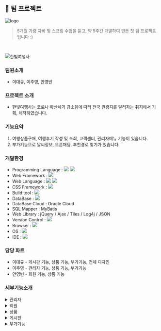 ## 🙌 팀 프로젝트
![logo](https://user-images.githubusercontent.com/95404736/169971400-529c1ca8-2e2d-409a-8c1f-abc30d7aec27.png)

> 5개월 가량 자바 및 스프링 수업을 듣고, 약 5주간 개발하여 만든 첫 팀 프로젝트입니다 :)
<br>

![한빛여행사](https://user-images.githubusercontent.com/95404736/170163886-6676fb63-fe8a-4465-929f-5071c9c7a162.png)

### 팀원소개
- 이대규, 이주영, 안영빈

### 프로젝트 소개
- 한빛여행사는 코로나 확산세가 감소됨에 따라 전국 관광지를 알리자는 취지에서 기획, 제작하였습니다.

### 기능요약
1. 여행상품구매, 여행후기 작성 및 조회, 고객센터, 관리자메뉴 기능이 있습니다.
2. 부가기능으로 날씨정보, 오픈채팅, 추천경로 찾기가 있습니다.

### 개발환경
- Programming Language : <img src="https://img.shields.io/badge/Java-007396?style=for-the-badge&logo=Java&logoColor=white">  <img src="https://img.shields.io/badge/JavaScript-F7DF1E?style=for-the-badge&logo=JavaScript&logoColor=white">
- Web Framework : <img src="https://img.shields.io/badge/Spring-6DB33F?style=for-the-badge&logo=Spring&logoColor=white">
- Web Language : <img src="https://img.shields.io/badge/HTML5-E34F26?style=for-the-badge&logo=HTML5&logoColor=white"> <img src="https://img.shields.io/badge/CSS3-1572B6?style=for-the-badge&logo=CSS3&logoColor=white"> 
- CSS Framework : <img src="https://img.shields.io/badge/Bootstrap-7952B3?style=for-the-badge&logo=Bootstrap&logoColor=white"> 
- Bulid tool : <img src="https://img.shields.io/badge/Apache Maven-C71A36?style=for-the-badge&logo=Apache Maven&logoColor=white"> 
- DataBase : <img src="https://img.shields.io/badge/Oracle-F80000?style=for-the-badge&logo=Oracle&logoColor=white"> 
- DataBase Cloud : Oracle Cloud
- SQL Mapper : MyBatis
- Web Library : jQuery / Ajax / Tiles / Log4j / JSON
- Version Control : <img src="https://img.shields.io/badge/Subversion-809CC9?style=for-the-badge&logo=Subversion&logoColor=white"> 
- Browser : <img src="https://img.shields.io/badge/Google Chrome-4285F4?style=for-the-badge&logo=Google Chrome&logoColor=white"> 
- OS : <img src="https://img.shields.io/badge/Windows-0078D6?style=for-the-badge&logo=Windows&logoColor=white"> 
- IDE : <img src="https://img.shields.io/badge/Spring Tool Suite4-6DB33F?style=for-the-badge&logo=Spring&logoColor=white">

### 담당 파트
- 이대규 - 게시판 기능, 상품 기능, 부가기능, 전체 디자인
- 이주영 - 관리자 기능, 상품 기능, 부가기능
- 안영빈 - 회원 기능, 상품 기능

### 세부기능소개
<details><summary>관리자
</summary>

- #### 상품목록
  <div>등록된 상품의 상품코드, 상품명, 여행기간, 가격을 조회하는 기능입니다.</div>
- #### 상품등록
  <div>상품명, 가격, 여행기간, 지역, 상세주소, 여행지 상세정보, 이미지를 등록하는 기능입니다. </div>
  <div>지도를 클릭하면 해당 위치에 마커가 찍히고 상세주소란에 마커의 주소정보가 입력됩니다.</div>
  <div>주소 검색으로 대략적인 위치를 찾고 마커로 상세위치를 설정할 수 있습니다.</div>
- #### 상품수정
  <div>등록된 상품의 가격과 여행기간 상세정보를 수정할 수 있는 기능입니다.</div>
- #### 상품삭제
  <div>체크박스에 체크된 상품 목록을 삭제하는 기능입니다.</div>
- #### 회원목록
  <div>가입된 전체 회원의 이름, 생년월일, 연락처, 회원가입일을 조회하는 기능입니다.</div>
  <div>이름을 클릭하면 회원의 상세정보를 볼 수 있으며, </div>
  <div>상세정보에는 이름, 생년월일, 성별, 연락처, 주소, 회원등급, 가입일, </div>
  <div>구매 이력과 보유 마일리지를 조회할 수 있습니다.</div>
- #### 탈퇴신청목록
  <div>마이페이지에서 회원탈퇴를 신청한 회원들의 목록을 조회하고</div>
  <div>체크박스에 체크된 회원의 탈퇴를 승인하는 기능입니다.</div>
  <div>탈퇴승인을 하게 되면 회원의 데이터가 삭제됩니다.</div>
- #### 예약관리
  <div>구매된 상품의 예약번호, 패키지명, 예약자, 여행인원, 가격,</div>
  <div>연락처, 예약날짜를 조회할 수 있으며 예약 취소를 할 수 있습니다.</div>
- #### 연월별매출
  <div>당해연도 1월 ~ 12월간의 월간 매출을 확인할 수 있고,</div>
  <div>최근 5년간의 연간 매출을 확인할 수 있습니다.</div>
- #### 상담 및 문의관리
  <div>전체 1:1 문의글을 조회할 수 있고 제목을 클릭하면 문의글의 내용을 볼 수 있으며,</div>
  <div>해당 문의글에 댓글을 작성할 수 있습니다.</div>
  
</details>
<details><summary>회원
</summary>
  
- #### 회원가입 이메일 인증
  <div>입력한 이름, 성별, 생년월일, 이메일을 이메일 중복확인, 이메일 인증을 받은 후 회원가입 페이지로 보내는 기능입니다.</div>
- #### 회원가입 
  <div>이메일 인증 페이지에서 받은 정보와 비밀번호, 주소, 연락처를 추가 입력하여 db에 등록하는 기능입니다.</div>
- #### 로그인
  <div>입력한 아이디, 비밀번호를 db에 조회하여 일치여부, 탈퇴여부를 확인하여 회원정보를 세션에 저장하는 기능입니다.</div>
- #### 아이디 찾기
  <div>입력한 아이디, 성별, 생년월일, 연락처를 db에 조회하여 아이디를 찾는 기능입니다.</div>
- #### 비밀번호 찾기
  <div>입력한 이름, 생년월일, 연락처를 db에 조회하여 찾은 아이디와 입력한 아이디가 일치할 경우 이메일 인증 후 비밀번호를 찾는 기능입니다.</div>
- #### 마이 페이지
  <div>로그인한 회원의 회원 정보와 예약 정보를 조회하는 기능입니다.</div>
- #### 회원 정보 수정
  <div>회원 정보를 수정하고 연락처 중복확인을 한 후 비밀번호를 입력하여 db의 정보를 수정하는 기능입니다.</div>
- #### 비밀번호 변경
  <div>현재 비밀번호와 새 비밀번호를 입력하여 비밀번호를 수정하는 기능입니다.</div>
- #### 회원 탈퇴
  <div>회원 정보를 수정하여 로그인, 아이디 찾기, 비밀번호 찾기를 할 수 없도록 하는 기능입니다.</div>
 
</details>
<details><summary>상품
</summary>

- #### 상품 목록
  <div>상품 목록 페이지에는 현재 예약할 수 있는 상품들이 나타나게 됩니다.</div>
  <div>대표 이미지와 함께 상품 패키지명, 여행설명, 일정, 가격정보 등을 확인할 수 있습니다.</div>
  <div>상단에 있는 검색창 또는 메인 화면에 있는 검색창에서 원하는 상품을 검색할 수도 있습니다.</div>
- #### 상품 상세정보
  <div>상품 상세정보 페이지에는 대표 이미지, 상품 정보, 별점, 여행 설명, 상세 이미지 등이 나타나게 됩니다.</div>
  <div>구매하기 버튼을 누르면 바로 구매 페이지로 이동하고, 장바구니 담기 버튼을 누르면 장바구니에 등록되고 장바구니로 이동할 것인지에 대한 알림창이 나타나게 됩니다.</div>
  <div>단, 로그인이 되지 않은 상태라면 비회원 구매 페이지로 이동할 것인지에 대한 알림이 나타나게 되고 확인 버튼을 누르면 비회원 구매 페이지로 이동하게 됩니다.</div>
  <div>상세이미지는 슬라이드 형식으로 조회할 수 있습니다.</div>
  <div>또한 상품 페이지에서는 여행 위치 정보를 확인할 수 있습니다. 여행 위치 정보는 카카오 지도 API를 사용했습니다.</div>
- #### 상품구매
  <div>상품 구매는 회원 구매와 비회원 구매로 나뉩니다.</div>
  <div>회원 구매의 경우 회원 정보를 받아온 다음 예약자정보에 자동으로 입력하여 별도로 정보를 입력할 필요 없이 바로 결제할 수 있게 만들었습니다.</div>
  <div>비회원 구매를 하게 되는 경우에는 예약자 정보를 별도로 입력해야합니다.</div>
  <div>상품정보 및 예약자정보를 확인한 다음 주문서 내역 확인 및 개인정보 제공 동의에 체크해야 결제 페이지로 이동할 수 있습니다.</div>
  <div>결제 시스템은 아임포트 결제 API를 이용했으며, 실제로 결제가 이루어져야 데이터베이스에 결제 정보가 저장됩니다.</div>
  <div>결제에 성공하면 패키지 구매 완료 페이지로 이동되며,</div>
  <div>만약 중간에 결제를 취소하는 등 여러가지 이유로 결제에 실패하게 되면, 실패 페이지로 이동되며 사유도 함께 나타나게 됩니다.</div>
- #### 찜 목록 (장바구니)
  <div>찜 목록에는 구매를 원하는 상품을 담아놓을 수 있는 기능입니다. 찜 목록에 상품을 담아 놓고 원하는 상품만 골라서 선택구매를 하거나 전체구매를 할 수 있습니다.</div>
 
</details>
<details><summary>게시판
</summary>

- #### 공지사항
  <div>공지사항은 관리자만 작성할 수 있습니다.</div>
  <div>글을 작성할 때 메인글 여부를 체크할 수 있고, 메인글이라면 게시판 상단에 공지가 고정됩니다.</div>
  <div>또한 메인글로 등록한 공지사항은 홈페이지 최상단의 롤링 공지사항으로도 나타나게 됩니다.</div>
- #### 1:1 문의
  <div>1:1 문의 게시판은 로그인 한 회원만 이용할 수 있습니다.</div>
  <div>문의 게시글을 올리면 관리자 메뉴에서 답변할 수 있고, 답변이 하나이상 달린 경우 추가의견을 등록할 수 있습니다.</div>
- #### 여행 후기
  <div>여행 후기는 본인이 구매한 여행상품에 대해서만 작성할 수 있도록 만들었습니다.</div>
  <div>후기를 작성할 때는 1점부터 5점까지 별점을 줄 수 있고, 등록한 별점은 상품목록에 반영됩니다.</div>
  <div>추천 기능이 있어서 마음에 드는 후기라면 추천할 수 있습니다. 추천은 로그인 한 회원만 할 수 있습니다.</div>
  <div>추천 정보는 데이터베이스에 저장되기 때문에 추천한 게시글에 한번 더 추천 버튼을 누르면 추천이 취소됩니다.</div>
  <div>하단의 검색란에서 제목, 내용, 작성자 키워드로 후기 검색 또한 가능합니다.</div>
- #### 베스트 후기
  <div>후기의 추천수를 기준으로 상위 10개의 항목만 나타내는 게시판입니다.</div>
  <div></div>
  <div>모든 게시판의 글쓰기 기능은 ck에디터를 적용하였고 이미지 첨부를 할 수 있으며 페이징 처리가 되어 있습니다.</div>
  
</details>
<details><summary>부가기능
</summary>

- #### 날씨정보
  <div>날씨 정보 기능은 OpenWeatherMap API로 구현하였습니다.</div>
  <div>또한 Geolocation API로 사용자의 현재 위치를 확인하며, 해당 지역의 날씨 정보를 나타냅니다.</div>
- #### 오픈채팅
  <div>오픈채팅 기능은 웹소켓을 사용했습니다.</div>
  <div>닉네임 입력 후 오픈채팅에 입장할 수 있고, 닉네을 입력하지 않으면 modal 알림창이 나타나게 됩니다.</div>
  <div>사용자가 입력한 채팅과 함께 입장알림, 퇴장알림 등이 채팅에 나타나게 되며 원한다면 대화내용을 지울 수도 있습니다.</div>
- #### 추천경로
  <div>키워드를 입력하고 검색버튼을 누른 뒤,</div>
  <div>장소를 여러 곳 선택하고 찾기 버튼을 누르면 추천경로를 찾아줍니다.</div>
 
</details>
